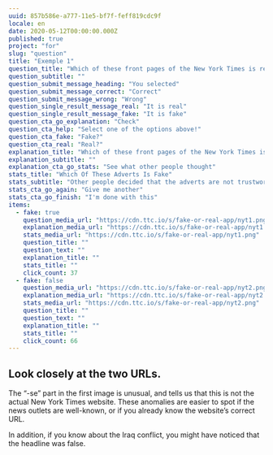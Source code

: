 ```yaml
---
uuid: 857b586e-a777-11e5-bf7f-feff819cdc9f
locale: en
date: 2020-05-12T00:00:00.000Z
published: true
project: "for"
slug: "question"
title: "Exemple 1"
question_title: "Which of these front pages of the New York Times is real?"
question_subtitle: ""
question_submit_message_heading: "You selected"
question_submit_message_correct: "Correct"
question_submit_message_wrong: "Wrong"
question_single_result_message_real: "It is real"
question_single_result_message_fake: "It is fake"
question_cta_go_explanation: "Check"
question_cta_help: "Select one of the options above!"
question_cta_fake: "Fake?"
question_cta_real: "Real?"
explanation_title: "Which of these front pages of the New York Times is real?"
explanation_subtitle: ""
explanation_cta_go_stats: "See what other people thought"
stats_title: "Which Of These Adverts Is Fake"
stats_subtitle: "Other people decided that the adverts are not trustworthy"
stats_cta_go_again: "Give me another"
stats_cta_go_finish: "I'm done with this"
items:
  - fake: true
    question_media_url: "https://cdn.ttc.io/s/fake-or-real-app/nyt1.png"
    explanation_media_url: "https://cdn.ttc.io/s/fake-or-real-app/nyt1.png"
    stats_media_url: "https://cdn.ttc.io/s/fake-or-real-app/nyt1.png"
    question_title: ""
    question_text: ""
    explanation_title: ""
    stats_title: ""
    click_count: 37
  - fake: false
    question_media_url: "https://cdn.ttc.io/s/fake-or-real-app/nyt2.png"
    explanation_media_url: "https://cdn.ttc.io/s/fake-or-real-app/nyt2.png"
    stats_media_url: "https://cdn.ttc.io/s/fake-or-real-app/nyt2.png"
    question_title: ""
    question_text: ""
    explanation_title: ""
    stats_title: ""
    click_count: 66
---
```

## Look closely at the two URLs.

The “-se” part in the first image is unusual, and tells us that this is not the actual New York Times website. These anomalies are easier to spot if the news outlets are well-known, or if you already know the website’s correct URL. 

In addition, if you know about the Iraq conflict, you might have noticed that the headline was false.
